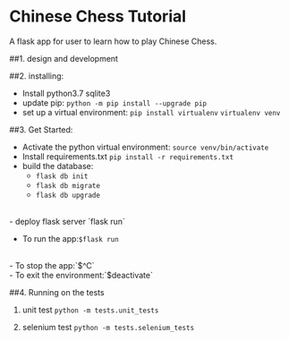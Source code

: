 # Chinese Chess Tutorial
A flask app for user to learn how to play Chinese Chess.

##1. design and development



##2. installing:
- Install python3.7 sqlite3
  <br>
- update pip:
`python -m pip install --upgrade pip`
  <br>
- set up a virtual environment:
`pip install virtualenv`
`virtualenv venv`

##3.  Get Started:
- Activate the python virtual environment:
`source venv/bin/activate`
  <br>
- Install requirements.txt
`pip install -r requirements.txt`
  <br>
- build the database:
  - `flask db init`
  - `flask db migrate`
  - `flask db upgrade`   
<br>
- deploy flask server 
`flask run`

- To run the app:`$flask run`
<br>
- To stop the app:`$^C`
<br>
- To exit the environment:`$deactivate`


##4. Running on the tests
1. unit test
`python -m tests.unit_tests`
   
2. selenium test
`python -m tests.selenium_tests`